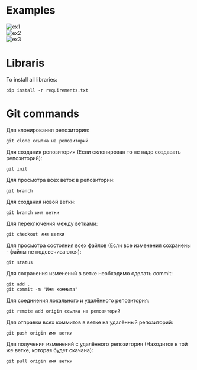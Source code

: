 # Examples  
![ex1](Examples/1.png)  
![ex2](Examples/2.png)  
![ex3](Examples/4.png)  
# Libraris  
To install all libraries:
<pre><code>pip install -r requirements.txt</code></pre>  
# Git commands  
Для клонирования репозитория:  
<pre><code>git clone ссылка на репозиторий</code></pre>  
Для создания репозитория (Если склонирован то не надо создавать репозиторий):
<pre><code>git init</code></pre>  
Для просмотра всех веток в репозитории:  
<pre><code>git branch</code></pre>  
Для создания новой ветки:  
<pre><code>git branch имя ветки</code></pre>  
Для переключения между ветками:  
<pre><code>git checkout имя ветки</code></pre>  
Для просмотра состояния всех файлов (Если все изменения сохранены - файлы не подсвечиваются):  
<pre><code>git status</code></pre>
Для сохранения изменений в ветке необходимо сделать commit:
<pre><code>git add .
git commit -m "Имя коммита"</code></pre>  
Для соединения локального и удалённого репозитория:
<pre><code>git remote add origin ссылка на репозиторий</code></pre>  
Для отправки всех коммитов в ветке на удалённый репозиторий:  
<pre><code>git push origin имя ветки</code></pre>  
Для получения изменений с удалённого репозитория (Находится в той же ветке, которая будет скачана):
<pre><code>git pull origin имя ветки</code></pre>